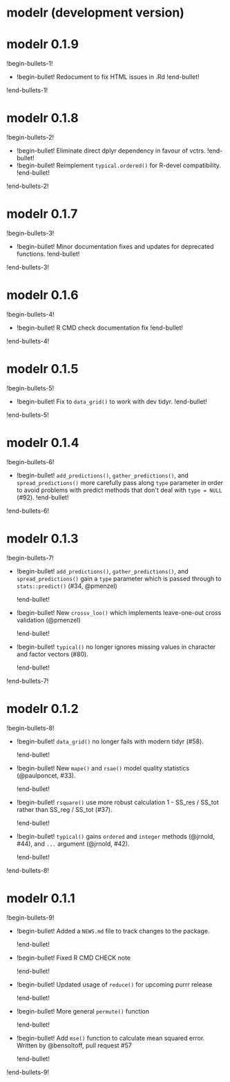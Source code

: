 # modelr (development version)

# modelr 0.1.9

!begin-bullets-1!

-   !begin-bullet!
    Redocument to fix HTML issues in .Rd
    !end-bullet!

!end-bullets-1!

# modelr 0.1.8

!begin-bullets-2!

-   !begin-bullet!
    Eliminate direct dplyr dependency in favour of vctrs.
    !end-bullet!
-   !begin-bullet!
    Reimplement `typical.ordered()` for R-devel compatibility.
    !end-bullet!

!end-bullets-2!

# modelr 0.1.7

!begin-bullets-3!

-   !begin-bullet!
    Minor documentation fixes and updates for deprecated functions.
    !end-bullet!

!end-bullets-3!

# modelr 0.1.6

!begin-bullets-4!

-   !begin-bullet!
    R CMD check documentation fix
    !end-bullet!

!end-bullets-4!

# modelr 0.1.5

!begin-bullets-5!

-   !begin-bullet!
    Fix to `data_grid()` to work with dev tidyr.
    !end-bullet!

!end-bullets-5!

# modelr 0.1.4

!begin-bullets-6!

-   !begin-bullet!
    `add_predictions()`, `gather_predictions()`, and
    `spread_predictions()` more carefully pass along `type` parameter in
    order to avoid problems with predict methods that don't deal with
    `type = NULL` (#92).
    !end-bullet!

!end-bullets-6!

# modelr 0.1.3

!begin-bullets-7!

-   !begin-bullet!
    `add_predictions()`, `gather_predictions()`, and
    `spread_predictions()` gain a `type` parameter which is passed
    through to `stats::predict()` (#34, @pmenzel)

    !end-bullet!
-   !begin-bullet!
    New `crossv_loo()` which implements leave-one-out cross validation
    (@pmenzel)

    !end-bullet!
-   !begin-bullet!
    `typical()` no longer ignores missing values in character and factor
    vectors (#80).

    !end-bullet!

!end-bullets-7!

# modelr 0.1.2

!begin-bullets-8!

-   !begin-bullet!
    `data_grid()` no longer fails with modern tidyr (#58).

    !end-bullet!
-   !begin-bullet!
    New `mape()` and `rsae()` model quality statistics (@paulponcet,
    #33).

    !end-bullet!
-   !begin-bullet!
    `rsquare()` use more robust calculation 1 - SS_res / SS_tot rather
    than SS_reg / SS_tot (#37).

    !end-bullet!
-   !begin-bullet!
    `typical()` gains `ordered` and `integer` methods (@jrnold, #44),
    and `...` argument (@jrnold, #42).

    !end-bullet!

!end-bullets-8!

# modelr 0.1.1

!begin-bullets-9!

-   !begin-bullet!
    Added a `NEWS.md` file to track changes to the package.

    !end-bullet!
-   !begin-bullet!
    Fixed R CMD CHECK note

    !end-bullet!
-   !begin-bullet!
    Updated usage of `reduce()` for upcoming purrr release

    !end-bullet!
-   !begin-bullet!
    More general `permute()` function

    !end-bullet!
-   !begin-bullet!
    Add `mse()` function to calculate mean squared error. Written by
    @bensoltoff, pull request #57

    !end-bullet!

!end-bullets-9!

